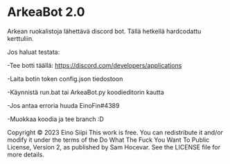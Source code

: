 # ArkeaBot 2.0
Arkean ruokalistoja lähettävä discord bot. Tällä hetkellä hardcodattu kerttuliin.

Jos haluat testata:

-Tee botti täällä: https://discord.com/developers/applications

-Laita botin token config.json tiedostoon

-Käynnistä run.bat tai ArkeaBot.py koodieditorin kautta

-Jos antaa erroria huuda EinoFin#4389

-Muokkaa koodia ja tee branch :D

Copyright © 2023 Eino Siipi
This work is free. You can redistribute it and/or modify it under the
terms of the Do What The Fuck You Want To Public License, Version 2,
as published by Sam Hocevar. See the LICENSE file for more details.
